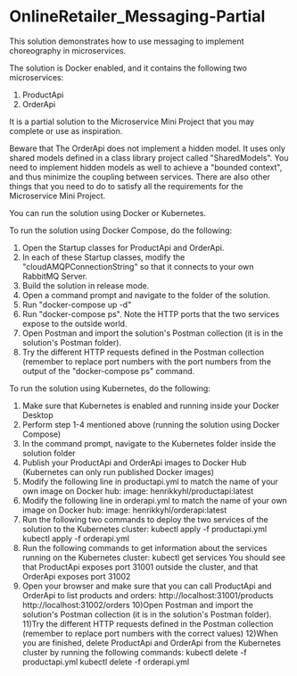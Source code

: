 # OnlineRetailer_Messaging-Partial

This solution demonstrates how to use messaging to implement choreography in microservices.

The solution is Docker enabled, and it contains the following two microservices:
1) ProductApi
2) OrderApi

It is a partial solution to the Microservice Mini Project that you may complete or use as inspiration.

Beware that The OrderApi does not implement a hidden model. It uses only shared models defined in a class library project called "SharedModels". You need to implement hidden models as well to achieve a "bounded context", and thus minimize the coupling between services. There are also other things that you need to do to satisfy all the requirements for the Microservice Mini Project.

You can run the solution using Docker or Kubernetes.

To run the solution using Docker Compose, do the following:
1) Open the Startup classes for ProductApi and OrderApi.
2) In each of these Startup classes, modify the "cloudAMQPConnectionString" so that it connects to your own RabbitMQ Server.
3) Build the solution in release mode.
4) Open a command prompt and navigate to the folder of the solution.
5) Run "docker-compose up -d"
6) Run "docker-compose ps". Note the HTTP ports that the two services expose to the outside world.
7) Open Postman and import the solution's Postman collection (it is in the solution's Postman folder).
8) Try the different HTTP requests defined in the Postman collection (remember to replace port numbers with the port numbers from the output of the "docker-compose ps" command.

To run the solution using Kubernetes, do the following:
1) Make sure that Kubernetes is enabled and running inside your Docker Desktop
2) Perform step 1-4 mentioned above (running the solution using Docker Compose)
3) In the command prompt, navigate to the Kubernetes folder inside the solution folder
4) Publish your ProductApi and OrderApi images to Docker Hub (Kubernetes can only run published Docker images)
5) Modify the following line in productapi.yml to match the name of your own image on Docker hub:
   image: henrikkyhl/productapi:latest
6) Modify the following line in orderapi.yml to match the name of your own image on Docker hub:
   image: henrikkyhl/orderapi:latest
7) Run the following two commands to deploy the two services of the solution to the Kubernetes cluster:
   kubectl apply -f productapi.yml
   kubectl apply -f orderapi.yml
8) Run the following commands to get information about the services running on the Kubernetes cluster:
   kubectl get services
   You should see that ProductApi exposes port 31001 outside the cluster, and that OrderApi exposes port 31002
9) Open your browser and make sure that you can call ProductApi and OrderApi to list products and orders:
   http://localhost:31001/products
   http://localhost:31002/orders
10)Open Postman and import the solution's Postman collection (it is in the solution's Postman folder).
11)Try the different HTTP requests defined in the Postman collection (remember to replace port numbers with the correct values)
12)When you are finished, delete ProductApi and OrderApi from the Kubernetes cluster by running the following commands:
   kubectl delete -f productapi.yml
   kubectl delete -f orderapi.yml
